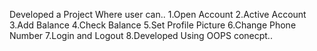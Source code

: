 Developed a Project Where user can..
1.Open Account
2.Active Account
3.Add Balance 
4.Check Balance 
5.Set Profile Picture
6.Change Phone Number
7.Login and Logout 
8.Developed  Using OOPS conecpt..
